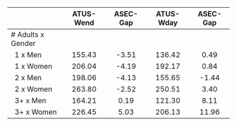 
|                      |    ATUS-Wend |     ASEC-Gap |    ATUS-Wday |     ASEC-Gap |
| -------------------- | :----------: | :----------: | :----------: | :----------: |
| # Adults x Gender    |              |              |              |              |
| &nbsp;&nbsp;1 x Men  |       155.43 |        -3.51 |       136.42 |         0.49 |
| &nbsp;&nbsp;1 x Women |       206.04 |        -4.19 |       192.17 |         0.84 |
| &nbsp;&nbsp;2 x Men  |       198.06 |        -4.13 |       155.65 |        -1.44 |
| &nbsp;&nbsp;2 x Women |       263.80 |        -2.52 |       250.51 |         3.40 |
| &nbsp;&nbsp;3+ x Men |       164.21 |         0.19 |       121.30 |         8.11 |
| &nbsp;&nbsp;3+ x Women |       226.45 |         5.03 |       206.13 |        11.96 |

